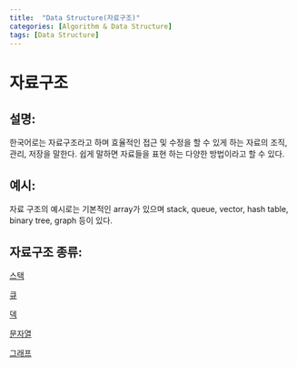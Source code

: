 ```yaml
---
title:  "Data Structure(자료구조)"
categories: [Algorithm & Data Structure]
tags: [Data Structure]
---
```

# 자료구조

## 설명:

한국어로는 자료구조라고 하며 효율적인 접근 및 수정을 할 수 있게 하는 자료의 조직, 관리, 저장을 말한다. 쉽게 말하면 자료들을 표현 하는 다양한 방법이라고 할 수 있다.

## 예시:

자료 구조의 예시로는 기본적인 array가 있으며 stack, queue, vector, hash table, binary tree, graph 등이 있다.

## 자료구조 종류:

[스택](/algorithm%20&%20data%20structure/Stack/)

[큐](/algorithm%20&%20data%20structure/Queue/)

[덱](/algorithm%20&%20data%20structure/Deqeue/)

[문자열](/algorithm%20&%20data%20structure/String/)

[그래프](/algorithm%20&%20data%20structure/Graph/)
